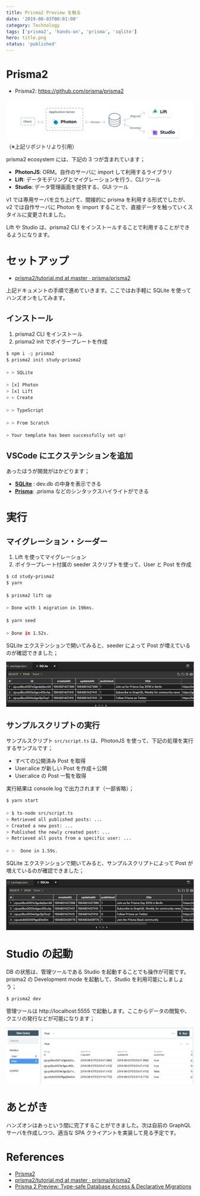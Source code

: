 ```yaml
---
title: Prisma2 Preview を触る
date: '2019-08-03T00:01:00'
category: Technology
tags: ['prisma2', 'hands-on', 'prisma', 'sqlite']
hero: title.png
status: 'published'
---
```


# Prisma2

- Prisma2: https://github.com/prisma/prisma2

![](prisma2.png)
（※上記リポジトリより引用）

prisma2 ecosystem には、下記の 3 つが含まれています；

- **PhotonJS**: ORM。自作のサーバに import して利用するライブラリ
- **Lift**: データモデリングとマイグレーションを行う、CLI ツール
- **Studio**: データ管理画面を提供する、GUI ツール

v1 では専用サーバを立ち上げて、間接的に prisma を利用する形式でしたが、v2 では自作サーバに Photon を import することで、直接データを触っていくスタイルに変更されました。

Lift や Studio は、prisma2 CLI をインストールすることで利用することができるようになります。

# セットアップ

- [prisma2/tutorial\.md at master · prisma/prisma2](https://github.com/prisma/prisma2/blob/master/docs/tutorial.md)

上記ドキュメントの手順で進めていきます。ここではお手軽に SQLite を使ってハンズオンをしてみます。

## インストール

1. prisma2 CLI をインストール
1. prisma2 init でボイラープレートを作成

```bash
$ npm i -g prisma2
$ prisma2 init study-prisma2

> > SQLite

> [x] Photon
> [x] Lift
> > Create

> > TypeScript

> > From Scratch

> Your template has been successfully set up!
```

## VSCode にエクステンションを追加

あったほうが開発がはかどります；

- **[SQLite](https://marketplace.visualstudio.com/items?itemName=alexcvzz.vscode-sqlite)** : dev.db の中身を表示できる
- **[Prisma](https://marketplace.visualstudio.com/items?itemName=Prisma.prisma)**: .prisma などのシンタックスハイライトができる

# 実行

## マイグレーション・シーダー

1. Lift を使ってマイグレーション
1. ボイラープレート付属の seeder スクリプトを使って、User と Post を作成

```bash
$ cd study-prisma2
$ yarn

$ prisma2 lift up

> Done with 1 migration in 196ms.

$ yarn seed

> Done in 1.52s.
```

SQLite エクステンションで開いてみると、seeder によって Post が増えているのが確認できました；

![](seeded.png)

## サンプルスクリプトの実行

サンプルスクリプト `src/script.ts` は、PhotonJS を使って、下記の処理を実行するサンプルです；

- すべての公開済み Post を取得
- User:alice が新しい Post を作成＋公開
- User:alice の Post 一覧を取得

実行結果は console.log で出力されます（一部省略）；

```bash
$ yarn start

> $ ts-node src/script.ts
> Retrieved all published posts: ...
> Created a new post: ...
> Published the newly created post: ...
> Retrieved all posts from a specific user: ...

> ✨  Done in 1.59s.
```

SQLite エクステンションで開いてみると、サンプルスクリプトによって Post が増えているのが確認できました；

![](started.png)

# Studio の起動

DB の状態は、管理ツールである Studio を起動することでも操作が可能です。prisma2 の Development mode を起動して、Studio を利用可能にしましょう；

```bash
$ prisma2 dev
```

管理ツールは http://localhost:5555 で起動します。ここからデータの閲覧や、クエリの発行などが可能になります；

![](studio.png)

# あとがき

ハンズオンはあっという間に完了することができました。次は自前の GraphQL サーバを作成しつつ、適当な SPA クライアントを実装して見る予定です。

# References

- [Prisma2](https://github.com/prisma/prisma2)
- [prisma2/tutorial\.md at master · prisma/prisma2](https://github.com/prisma/prisma2/blob/master/docs/tutorial.md)
- [Prisma 2 Preview: Type-safe Database Access & Declarative Migrations](https://www.prisma.io/blog/announcing-prisma-2-zq1s745db8i5#getting-started-with-prisma-2)
